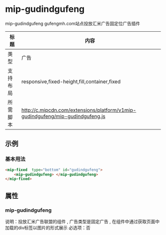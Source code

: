 # mip-gudindgufeng

mip-gudindgufeng gufengmh.com站点投放汇米广告固定位广告插件

标题|内容
----|----
类型|广告
支持布局|responsive,fixed-height,fill,container,fixed
所需脚本|http://c.mipcdn.com/extensions/platform/v1mip-gudindgufeng/mip-gudindgufeng.js

## 示例

### 基本用法
```html
<mip-fixed  type="bottom" id="gudindgufeng">
	<mip-gudindgufeng> </mip-gudindgufeng>
</mip-fixed>
```


## 属性

### mip-gudindgufeng

说明：投放汇米广告联盟的组件 , 广告类型是固定广告 , 在组件中通过获取页面中加载的div标签以图片的形式展示
必选项：否